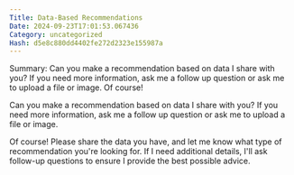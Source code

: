 ```yaml
---
Title: Data-Based Recommendations
Date: 2024-09-23T17:01:53.067436
Category: uncategorized
Hash: d5e8c880dd4402fe272d2323e155987a
---
```

Summary: Can you make a recommendation based on data I share with you? If you need more information, ask me a follow up question or ask me to upload a file or image. Of course!

Can you make a recommendation based on data I share with you?
If you need more information, ask me a follow up question or ask me to upload a file or image.

Of course! Please share the data you have, and let me know what type of recommendation you're looking for. If I need additional details, I'll ask follow-up questions to ensure I provide the best possible advice.